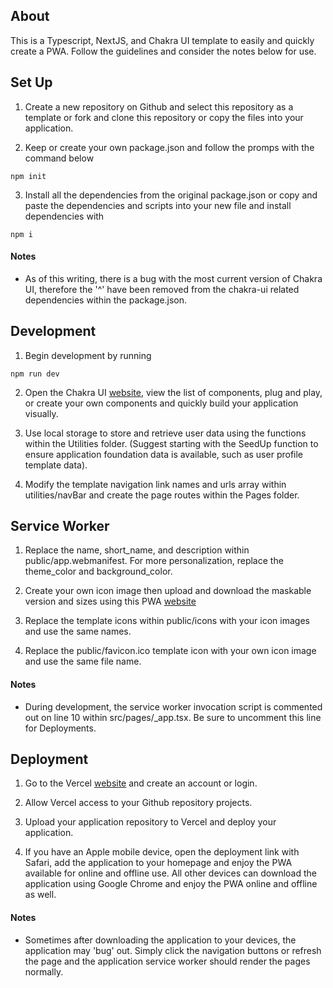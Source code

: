 ## About

This is a Typescript, NextJS, and Chakra UI template to easily and quickly create a PWA. Follow the guidelines and consider the notes below for use.

## Set Up

1. Create a new repository on Github and select this repository as a template or fork and clone this repository or copy the files into your application.

2. Keep or create your own package.json and follow the promps with the command below

```
npm init
```

3. Install all the dependencies from the original package.json or copy and paste the dependencies and scripts into your new file and install dependencies with

```
npm i
```

#### Notes

- As of this writing, there is a bug with the most current version of Chakra UI, therefore the '^' have been removed from the chakra-ui related dependencies within the package.json.

## Development

1. Begin development by running

```
npm run dev
```

2. Open the Chakra UI [website](https://chakra-ui.com/docs/components), view the list of components, plug and play, or create your own components and quickly build your application visually.

3. Use local storage to store and retrieve user data using the functions within the Utilities folder. (Suggest starting with the SeedUp function to ensure application foundation data is available, such as user profile template data).

4. Modify the template navigation link names and urls array within utilities/navBar and create the page routes within the Pages folder.

## Service Worker

1. Replace the name, short_name, and description within public/app.webmanifest. For more personalization, replace the theme_color and background_color.

2. Create your own icon image then upload and download the maskable version and sizes using this PWA [website](https://maskable.app/)

3. Replace the template icons within public/icons with your icon images and use the same names.

4. Replace the public/favicon.ico template icon with your own icon image and use the same file name.

#### Notes

- During development, the service worker invocation script is commented out on line 10 within src/pages/\_app.tsx. Be sure to uncomment this line for Deployments.

## Deployment

1. Go to the Vercel [website](https://vercel.com) and create an account or login.

2. Allow Vercel access to your Github repository projects.

3. Upload your application repository to Vercel and deploy your application.

4. If you have an Apple mobile device, open the deployment link with Safari, add the application to your homepage and enjoy the PWA available for online and offline use. All other devices can download the application using Google Chrome and enjoy the PWA online and offline as well.

#### Notes

- Sometimes after downloading the application to your devices, the application may 'bug' out. Simply click the navigation buttons or refresh the page and the application service worker should render the pages normally.
